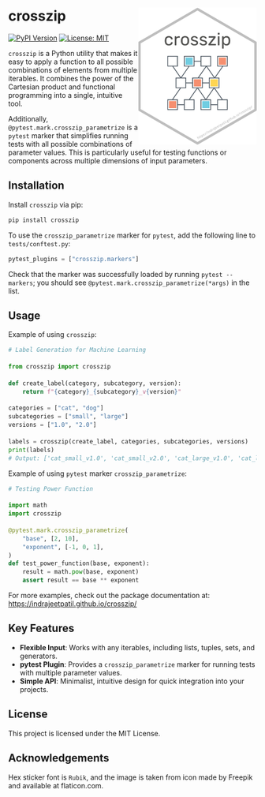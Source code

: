 # crosszip <img src="docs/assets/logo.png" align="right" width="240" />

[![PyPI Version](https://img.shields.io/pypi/v/crosszip.svg)](https://pypi.org/project/crosszip/)
[![License: MIT](https://img.shields.io/badge/license-MIT-blue.svg)](https://opensource.org/licenses/MIT)

`crosszip` is a Python utility that makes it easy to apply a function to all possible combinations of elements from multiple iterables.
It combines the power of the Cartesian product and functional programming into a single, intuitive tool.

Additionally, `@pytest.mark.crosszip_parametrize` is a `pytest` marker that simplifies running tests with all possible combinations of parameter values.
This is particularly useful for testing functions or components across multiple dimensions of input parameters.

## Installation

Install `crosszip` via pip:

```bash
pip install crosszip
```

To use the `crosszip_parametrize` marker for `pytest`, add the following line to `tests/conftest.py`:

```python
pytest_plugins = ["crosszip.markers"]
```

Check that the marker was successfully loaded by running `pytest --markers`;
you should see `@pytest.mark.crosszip_parametrize(*args)` in the list.

## Usage

Example of using `crosszip`:

```python
# Label Generation for Machine Learning

from crosszip import crosszip

def create_label(category, subcategory, version):
    return f"{category}_{subcategory}_v{version}"

categories = ["cat", "dog"]
subcategories = ["small", "large"]
versions = ["1.0", "2.0"]

labels = crosszip(create_label, categories, subcategories, versions)
print(labels)
# Output: ['cat_small_v1.0', 'cat_small_v2.0', 'cat_large_v1.0', 'cat_large_v2.0', 'dog_small_v1.0', 'dog_small_v2.0', 'dog_large_v1.0', 'dog_large_v2.0']
```

Example of using `pytest` marker `crosszip_parametrize`:

```python
# Testing Power Function

import math
import crosszip

@pytest.mark.crosszip_parametrize(
    "base", [2, 10],
    "exponent", [-1, 0, 1],
)
def test_power_function(base, exponent):
    result = math.pow(base, exponent)
    assert result == base ** exponent
```

For more examples, check out the package documentation at:
<https://indrajeetpatil.github.io/crosszip/>

## Key Features

- **Flexible Input**: Works with any iterables, including lists, tuples, sets, and generators.
- **pytest Plugin**: Provides a `crosszip_parametrize` marker for running tests with multiple parameter values.
- **Simple API**: Minimalist, intuitive design for quick integration into your projects.

## License

This project is licensed under the MIT License.

## Acknowledgements

Hex sticker font is `Rubik`, and the image is taken from icon made by Freepik and available at flaticon.com.
